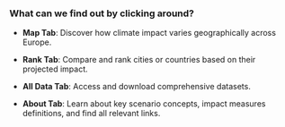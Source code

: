 ### What can we find out by clicking around?

-   **Map Tab**: Discover how climate impact varies geographically across Europe.

-   **Rank Tab**: Compare and rank cities or countries based on their projected impact.

-   **All Data Tab**: Access and download comprehensive datasets.

-   **About Tab**: Learn about key scenario concepts, impact measures definitions, and find all relevant links.
